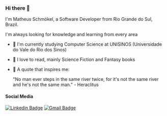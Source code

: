 ### Hi there 👋

I'm Matheus Schmökel, a Software Developer from Rio Grande do Sul, Brazil.

I'm always looking for knowledge and learning from every area

- 🏫 I'm currently studying Computer Science at UNISINOS (Universidade do Vale do Rio dos Sinos)
- 📖 I love to read, mainly Science Fiction and Fantasy books
- 💬 A quote that inspires me: 

    "No man ever steps in the same river twice, for it's not the same river and he's not the same man." - Heraclitus

#### Social Media
[![Linkedin Badge](https://img.shields.io/badge/-LinkedIn-blue?style=flat-square&logo=Linkedin&logoColor=white&link=https://www.linkedin.com/in/matheus-schmokel/)](https://www.linkedin.com/in/matheus-schmokel/)
[![Gmail Badge](https://img.shields.io/badge/-Gmail-c14438?style=flat-square&logo=Gmail&logoColor=white&link=mailto:matheus.schmokel@gmail.com)](mailto:matheus.schmokel@gmail.com) 
